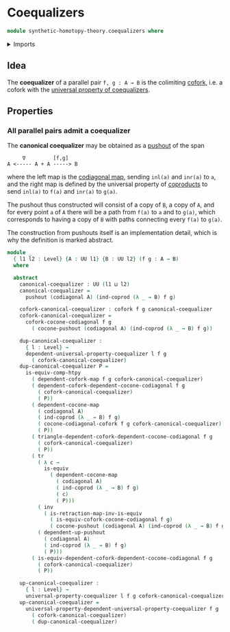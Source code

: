 # Coequalizers

```agda
module synthetic-homotopy-theory.coequalizers where
```

<details><summary>Imports</summary>

```agda
open import foundation.codiagonal-maps-of-types
open import foundation.coproduct-types
open import foundation.equivalences
open import foundation.identity-types
open import foundation.transport-along-identifications
open import foundation.universe-levels

open import synthetic-homotopy-theory.coforks
open import synthetic-homotopy-theory.dependent-cocones-under-spans
open import synthetic-homotopy-theory.dependent-coforks
open import synthetic-homotopy-theory.dependent-universal-property-coequalizers
open import synthetic-homotopy-theory.pushouts
open import synthetic-homotopy-theory.universal-property-coequalizers
```

</details>

## Idea

The **coequalizer** of a parallel pair `f, g : A → B` is the colimiting
[cofork](synthetic-homotopy-theory.coforks.md), i.e. a cofork with the
[universal property of coequalizers](synthetic-homotopy-theory.universal-property-coequalizers.md).

## Properties

### All parallel pairs admit a coequalizer

The **canonical coequalizer** may be obtained as a
[pushout](synthetic-homotopy-theory.pushouts.md) of the span

```text
     ∇         [f,g]
A <----- A + A -----> B
```

where the left map is the
[codiagonal map](foundation.codiagonal-maps-of-types.md), sending `inl(a)` and
`inr(a)` to `a`, and the right map is defined by the universal property of
[coproducts](foundation.coproduct-types.md) to send `inl(a)` to `f(a)` and
`inr(a)` to `g(a)`.

The pushout thus constructed will consist of a copy of `B`, a copy of `A`, and
for every point `a` of `A` there will be a path from `f(a)` to `a` and to
`g(a)`, which corresponds to having a copy of `B` with paths connecting every
`f(a)` to `g(a)`.

The construction from pushouts itself is an implementation detail, which is why
the definition is marked abstract.

```agda
module _
  { l1 l2 : Level} {A : UU l1} {B : UU l2} (f g : A → B)
  where

  abstract
    canonical-coequalizer : UU (l1 ⊔ l2)
    canonical-coequalizer =
      pushout (codiagonal A) (ind-coprod (λ _ → B) f g)

    cofork-canonical-coequalizer : cofork f g canonical-coequalizer
    cofork-canonical-coequalizer =
      cofork-cocone-codiagonal f g
        ( cocone-pushout (codiagonal A) (ind-coprod (λ _ → B) f g))

    dup-canonical-coequalizer :
      { l : Level} →
      dependent-universal-property-coequalizer l f g
        ( cofork-canonical-coequalizer)
    dup-canonical-coequalizer P =
      is-equiv-comp-htpy
        ( dependent-cofork-map f g cofork-canonical-coequalizer)
        ( dependent-cofork-dependent-cocone-codiagonal f g
          ( cofork-canonical-coequalizer)
          ( P))
        ( dependent-cocone-map
          ( codiagonal A)
          ( ind-coprod (λ _ → B) f g)
          ( cocone-codiagonal-cofork f g cofork-canonical-coequalizer)
          ( P))
        ( triangle-dependent-cofork-dependent-cocone-codiagonal f g
          ( cofork-canonical-coequalizer)
          ( P))
        ( tr
          ( λ c →
            is-equiv
              ( dependent-cocone-map
                ( codiagonal A)
                ( ind-coprod (λ _ → B) f g)
                ( c)
                ( P)))
          ( inv
            ( is-retraction-map-inv-is-equiv
              ( is-equiv-cofork-cocone-codiagonal f g)
              ( cocone-pushout (codiagonal A) (ind-coprod (λ _ → B) f g))))
          ( dependent-up-pushout
            ( codiagonal A)
            ( ind-coprod (λ _ → B) f g)
            ( P)))
        ( is-equiv-dependent-cofork-dependent-cocone-codiagonal f g
          ( cofork-canonical-coequalizer)
          ( P))

    up-canonical-coequalizer :
      { l : Level} →
      universal-property-coequalizer l f g cofork-canonical-coequalizer
    up-canonical-coequalizer =
      universal-property-dependent-universal-property-coequalizer f g
        ( cofork-canonical-coequalizer)
        ( dup-canonical-coequalizer)
```
